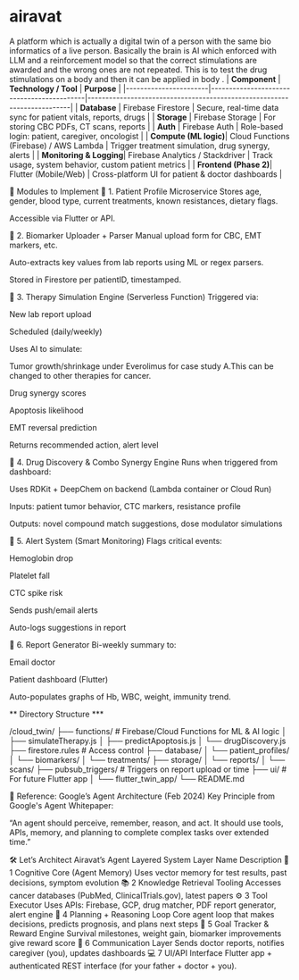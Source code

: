 # airavat
A platform which is actually a digital twin of a person with the same bio informatics of a live person. Basically the brain is AI which enforced with LLM and a reinforcement model so that the correct stimulations are awarded and the wrong ones are not repeated. This is to test the drug stimulations on a body and then it can be applied in body .
| **Component**         | **Technology / Tool**                     | **Purpose**                                                             |
|-----------------------|-------------------------------------------|-------------------------------------------------------------------------|
| **Database**          | Firebase Firestore                        | Secure, real-time data sync for patient vitals, reports, drugs         |
| **Storage**           | Firebase Storage                          | For storing CBC PDFs, CT scans, reports                                |
| **Auth**              | Firebase Auth                             | Role-based login: patient, caregiver, oncologist                       |
| **Compute (ML logic)**| Cloud Functions (Firebase) / AWS Lambda   | Trigger treatment simulation, drug synergy, alerts                     |
| **Monitoring & Logging**| Firebase Analytics / Stackdriver        | Track usage, system behavior, custom patient metrics                   |
| **Frontend (Phase 2)**| Flutter (Mobile/Web)                      | Cross-platform UI for patient & doctor dashboards                      |


🧠 Modules to Implement
🔹 1. Patient Profile Microservice
Stores age, gender, blood type, current treatments, known resistances, dietary flags.

Accessible via Flutter or API.

🔹 2. Biomarker Uploader + Parser
Manual upload form for CBC, EMT markers, etc.

Auto-extracts key values from lab reports using ML or regex parsers.

Stored in Firestore per patientID, timestamped.

🔹 3. Therapy Simulation Engine (Serverless Function)
Triggered via:

New lab report upload

Scheduled (daily/weekly)

Uses AI to simulate:

Tumor growth/shrinkage under Everolimus for case study A.This can be changed to other therapies for cancer.

Drug synergy scores

Apoptosis likelihood

EMT reversal prediction

Returns recommended action, alert level

🔹 4. Drug Discovery & Combo Synergy Engine
Runs when triggered from dashboard:

Uses RDKit + DeepChem on backend (Lambda container or Cloud Run)

Inputs: patient tumor behavior, CTC markers, resistance profile

Outputs: novel compound match suggestions, dose modulator simulations

🔹 5. Alert System (Smart Monitoring)
Flags critical events:

Hemoglobin drop

Platelet fall

CTC spike risk

Sends push/email alerts

Auto-logs suggestions in report

🔹 6. Report Generator
Bi-weekly summary to:

Email doctor

Patient dashboard (Flutter)

Auto-populates graphs of Hb, WBC, weight, immunity trend.

** Directory Structure *** 

/cloud_twin/
├── functions/                  # Firebase/Cloud Functions for ML & AI logic
│   ├── simulateTherapy.js
│   ├── predictApoptosis.js
│   └── drugDiscovery.js
├── firestore.rules             # Access control
├── database/
│   └── patient_profiles/
│   └── biomarkers/
│   └── treatments/
├── storage/
│   └── reports/
│   └── scans/
├── pubsub_triggers/            # Triggers on report upload or time
├── ui/                         # For future Flutter app
│   └── flutter_twin_app/
└── README.md

🧠 Reference: Google’s Agent Architecture (Feb 2024)
Key Principle from Google's Agent Whitepaper:

“An agent should perceive, remember, reason, and act. It should use tools, APIs, memory, and planning to complete complex tasks over extended time.”

🛠️ Let’s Architect Airavat’s Agent Layered System
Layer	Name	Description
🧠 1	Cognitive Core (Agent Memory)	Uses vector memory for test results, past decisions, symptom evolution
📚 2	Knowledge Retrieval Tooling	Accesses cancer databases (PubMed, ClinicalTrials.gov), latest papers
⚙️ 3	Tool Executor	Uses APIs: Firebase, GCP, drug matcher, PDF report generator, alert engine
🧬 4	Planning + Reasoning Loop	Core agent loop that makes decisions, predicts prognosis, and plans next steps
🧾 5	Goal Tracker & Reward Engine	Survival milestones, weight gain, biomarker improvements give reward score
💬 6	Communication Layer	Sends doctor reports, notifies caregiver (you), updates dashboards
💻 7	UI/API Interface	Flutter app + authenticated REST interface (for your father + doctor + you).




